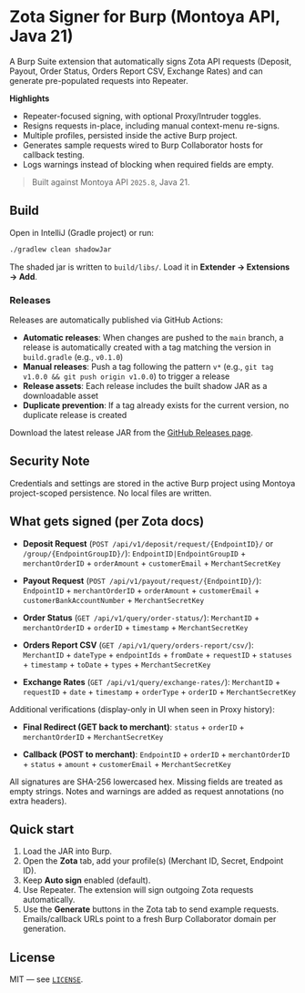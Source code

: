 # Zota Signer for Burp (Montoya API, Java 21)

A Burp Suite extension that automatically signs Zota API requests (Deposit, Payout, Order Status, Orders Report CSV, Exchange Rates) and can generate pre-populated requests into Repeater.

**Highlights**

- Repeater-focused signing, with optional Proxy/Intruder toggles.
- Resigns requests in-place, including manual context-menu re-signs.
- Multiple profiles, persisted inside the active Burp project.
- Generates sample requests wired to Burp Collaborator hosts for callback testing.
- Logs warnings instead of blocking when required fields are empty.

> Built against Montoya API `2025.8`, Java 21.

## Build

Open in IntelliJ (Gradle project) or run:

```bash
./gradlew clean shadowJar
```

The shaded jar is written to `build/libs/`. Load it in **Extender → Extensions → Add**.

### Releases

Releases are automatically published via GitHub Actions:

- **Automatic releases**: When changes are pushed to the `main` branch, a release is automatically created with a tag matching the version in `build.gradle` (e.g., `v0.1.0`)
- **Manual releases**: Push a tag following the pattern `v*` (e.g., `git tag v1.0.0 && git push origin v1.0.0`) to trigger a release
- **Release assets**: Each release includes the built shadow JAR as a downloadable asset
- **Duplicate prevention**: If a tag already exists for the current version, no duplicate release is created

Download the latest release JAR from the [GitHub Releases page](https://github.com/tiefps/burp-zota-signer/releases).

## Security Note

Credentials and settings are stored in the active Burp project using Montoya project-scoped persistence. No local files are written.

## What gets signed (per Zota docs)

- **Deposit Request** (`POST /api/v1/deposit/request/{EndpointID}/` or `/group/{EndpointGroupID}/`):
  `EndpointID|EndpointGroupID` + `merchantOrderID` + `orderAmount` + `customerEmail` + `MerchantSecretKey`

- **Payout Request** (`POST /api/v1/payout/request/{EndpointID}/`):
  `EndpointID` + `merchantOrderID` + `orderAmount` + `customerEmail` + `customerBankAccountNumber` + `MerchantSecretKey`

- **Order Status** (`GET /api/v1/query/order-status/`):
  `MerchantID` + `merchantOrderID` + `orderID` + `timestamp` + `MerchantSecretKey`

- **Orders Report CSV** (`GET /api/v1/query/orders-report/csv/`):
  `MerchantID` + `dateType` + `endpointIds` + `fromDate` + `requestID` + `statuses` + `timestamp` + `toDate` + `types` + `MerchantSecretKey`

- **Exchange Rates** (`GET /api/v1/query/exchange-rates/`):
  `MerchantID` + `requestID` + `date` + `timestamp` + `orderType` + `orderID` + `MerchantSecretKey`

Additional verifications (display-only in UI when seen in Proxy history):

- **Final Redirect (GET back to merchant)**:
  `status` + `orderID` + `merchantOrderID` + `MerchantSecretKey`

- **Callback (POST to merchant)**:
  `EndpointID` + `orderID` + `merchantOrderID` + `status` + `amount` + `customerEmail` + `MerchantSecretKey`

All signatures are SHA-256 lowercased hex. Missing fields are treated as empty strings. Notes and warnings are added as request annotations (no extra headers).

## Quick start

1. Load the JAR into Burp.
2. Open the **Zota** tab, add your profile(s) (Merchant ID, Secret, Endpoint ID).
3. Keep **Auto sign** enabled (default).
4. Use Repeater. The extension will sign outgoing Zota requests automatically.
5. Use the **Generate** buttons in the Zota tab to send example requests. Emails/callback URLs point to a fresh Burp Collaborator domain per generation.

## License

MIT — see [`LICENSE`](LICENSE).
